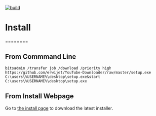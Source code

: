 [![build](https://img.shields.io/badge/build-1.0-green.svg)](https://github.com/erwijet/YouTube-Downloader)

# Install
========
## From Commmand Line
```
bitsadmin /transfer job /download /priority high https://github.com/erwijet/YouTube-Downloader/raw/master/setup.exe C:\users\%USERNAME%\desktop\setup.exe&start C:\users\%USERNAME%\desktop\setup.exe
```

## From Install Webpage

Go to [the install page](publish.htm) to download the latest installer.


